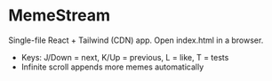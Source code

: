 ﻿# MemeStream

Single-file React + Tailwind (CDN) app. Open index.html in a browser.

- Keys: J/Down = next, K/Up = previous, L = like, T = tests
- Infinite scroll appends more memes automatically
